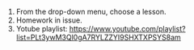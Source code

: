 1. From the drop-down menu, choose a lesson.
2. Homework in issue.
3. Yotube playlist: https://www.youtube.com/playlist?list=PLt3ywM3Ql0gA7RYLZZYI9SHXTXPSYS8am
